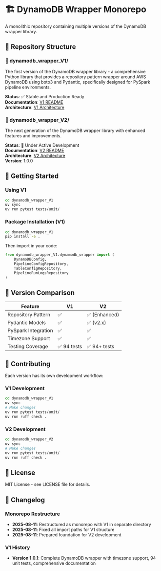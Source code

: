 # 🏗️ DynamoDB Wrapper Monorepo

A monolithic repository containing multiple versions of the DynamoDB wrapper library.

## 📁 Repository Structure

### 🔹 dynamodb_wrapper_V1/
The first version of the DynamoDB wrapper library - a comprehensive Python library that provides a repository pattern wrapper around AWS DynamoDB using boto3 and Pydantic, specifically designed for PySpark pipeline environments.

**Status**: ✅ Stable and Production Ready  
**Documentation**: [V1 README](./dynamodb_wrapper_V1/README_V1.md)  
**Architecture**: [V1 Architecture](./dynamodb_wrapper_V1/ARCHITECTURE_V1.md)  

### 🔹 dynamodb_wrapper_V2/
The next generation of the DynamoDB wrapper library with enhanced features and improvements.

**Status**: 🚧 Under Active Development  
**Documentation**: [V2 README](./dynamodb_wrapper_V2/README_V2.md)  
**Architecture**: [V2 Architecture](./dynamodb_wrapper_V2/ARCHITECTURE_V2.md)  
**Version**: 1.0.0

## 🚀 Getting Started

### Using V1
```bash
cd dynamodb_wrapper_V1
uv sync
uv run pytest tests/unit/
```

### Package Installation (V1)
```bash
cd dynamodb_wrapper_V1
pip install -e .
```

Then import in your code:
```python
from dynamodb_wrapper_V1.dynamodb_wrapper import (
    DynamoDBConfig,
    PipelineConfigRepository,
    TableConfigRepository,
    PipelineRunLogsRepository
)
```

## 🔄 Version Comparison

| Feature | V1 | V2 |
|---------|----|----|
| Repository Pattern | ✅ | ✅ (Enhanced) |
| Pydantic Models | ✅ | ✅ (v2.x) |
| PySpark Integration | ✅ | ✅ |
| Timezone Support | ✅ | ✅ |
| Testing Coverage | ✅ 94 tests | ✅ 94+ tests |

## 🤝 Contributing

Each version has its own development workflow:

### V1 Development
```bash
cd dynamodb_wrapper_V1
uv sync
# Make changes
uv run pytest tests/unit/
uv run ruff check .
```

### V2 Development
```bash
cd dynamodb_wrapper_V2
uv sync
# Make changes
uv run pytest tests/unit/
uv run ruff check .
```

## 📄 License

MIT License - see LICENSE file for details.

## 📝 Changelog

### Monorepo Restructure
- **2025-08-11**: Restructured as monorepo with V1 in separate directory
- **2025-08-11**: Fixed all import paths for V1 structure
- **2025-08-11**: Prepared foundation for V2 development

### V1 History
- **Version 1.0.1**: Complete DynamoDB wrapper with timezone support, 94 unit tests, comprehensive documentation